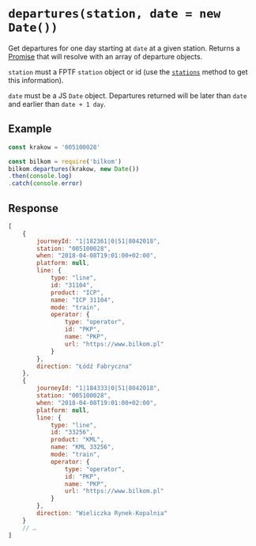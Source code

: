 # `departures(station, date = new Date())`

Get departures for one day starting at `date` at a given station. Returns a [Promise](https://developer.mozilla.org/en-US/docs/Web/JavaScript/Reference/Global_Objects/promise) that will resolve with an array of departure objects.

`station` must a FPTF `station` object or id (use the [`stations`](stations.md) method to get this information).

`date` must be a JS `Date` object. Departures returned will be later than `date` and earlier than `date + 1 day`.

## Example

```js
const krakow = '005100028'

const bilkom = require('bilkom')
bilkom.departures(krakow, new Date())
.then(console.log)
.catch(console.error)
```

## Response

```js
[
    {
        journeyId: "1|182361|0|51|8042018",
        station: "005100028",
        when: "2018-04-08T19:01:00+02:00",
        platform: null,
        line: {
            type: "line",
            id: "31104",
            product: "ICP",
            name: "ICP 31104",
            mode: "train",
            operator: {
                type: "operator",
                id: "PKP",
                name: "PKP",
                url: "https://www.bilkom.pl"
            }
        },
        direction: "Łódź Fabryczna"
    },
    {
        journeyId: "1|184333|0|51|8042018",
        station: "005100028",
        when: "2018-04-08T19:01:00+02:00",
        platform: null,
        line: {
            type: "line",
            id: "33256",
            product: "KML",
            name: "KML 33256",
            mode: "train",
            operator: {
                type: "operator",
                id: "PKP",
                name: "PKP",
                url: "https://www.bilkom.pl"
            }
        },
        direction: "Wieliczka Rynek-Kopalnia"
    }
    // …
]
```
